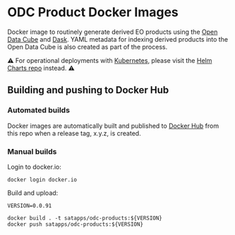 # ODC Product Docker Images

Docker image to routinely generate derived EO products using the [Open Data Cube](https://www.opendatacube.org/) and [Dask](https://dask.org/). YAML metadata for indexing derived products into the Open Data Cube is also created as part of the process.

:warning: For operational deployments with [Kubernetes](https://kubernetes.io/), please visit the [Helm Charts repo](https://github.com/SatelliteApplicationsCatapult/helm-charts) instead. :warning:

## Building and pushing to Docker Hub

### Automated builds

Docker images are automatically built and published to [Docker Hub](https://hub.docker.com/u/satapps) from this repo when a release tag, x.y.z, is created.

### Manual builds

Login to docker.io:

```
docker login docker.io
```

Build and upload:

```
VERSION=0.0.91

docker build . -t satapps/odc-products:${VERSION}
docker push satapps/odc-products:${VERSION}
```
